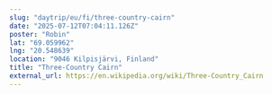 ```yaml
---
slug: "daytrip/eu/fi/three-country-cairn"
date: "2025-07-12T07:04:11.126Z"
poster: "Robin"
lat: "69.059962"
lng: "20.548639"
location: "9046 Kilpisjärvi, Finland"
title: "Three-Country Cairn"
external_url: https://en.wikipedia.org/wiki/Three-Country_Cairn
---
```

 
